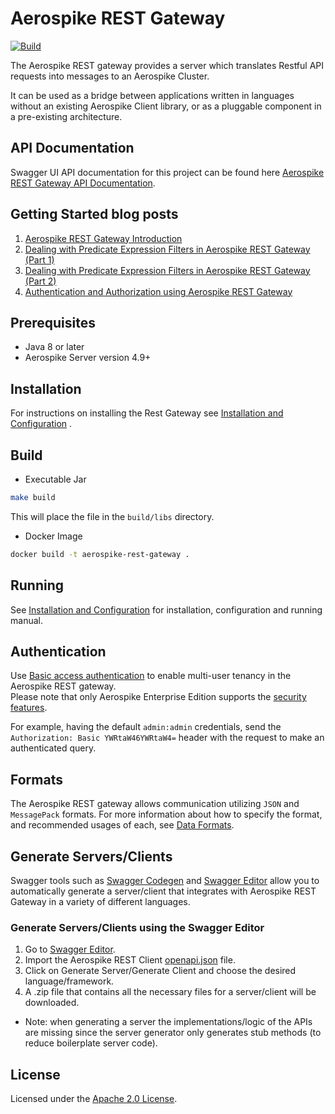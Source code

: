 # Aerospike REST Gateway

[![Build](https://github.com/aerospike/aerospike-rest-gateway/actions/workflows/build.yml/badge.svg)](https://github.com/aerospike/aerospike-rest-gateway/actions/workflows/build.yml)

The Aerospike REST gateway provides a server which translates Restful API requests into messages to an Aerospike
Cluster.

It can be used as a bridge between applications written in languages without an existing Aerospike Client library, or as
a pluggable component in a pre-existing architecture.

## API Documentation

Swagger UI API documentation for this project can be found
here [Aerospike REST Gateway API Documentation](https://docs.aerospike.com/apidocs/rest).

## Getting Started blog posts

1. [Aerospike REST Gateway Introduction](https://medium.com/aerospike-developer-blog/aerospike-rest-client-cb7e5967f423?source=friends_link&sk=0d6d69703e8a77da13ec0c6c012d1c29)
2. [Dealing with Predicate Expression Filters in Aerospike REST Gateway (Part 1)](https://medium.com/aerospike-developer-blog/dealing-with-predicate-expression-filters-in-aerospike-rest-client-part-1-a43e43ac8c7d?source=friends_link&sk=bc0ed64110578ff6f4804753ca6369da)
3. [Dealing with Predicate Expression Filters in Aerospike REST Gateway (Part 2)](https://medium.com/aerospike-developer-blog/dealing-with-predicate-expression-filters-in-aerospike-rest-client-part-2-b9d9358c8a4e?source=friends_link&sk=35c37b035d12789aae6272704ef95829)
4. [Authentication and Authorization using Aerospike REST Gateway](https://medium.com/aerospike-developer-blog/authentication-and-authorization-using-aerospike-rest-client-ae0837301775?source=friends_link&sk=4be1513a1158a8ecb0b3c0e163ba1c4b)

## Prerequisites

* Java 8 or later
* Aerospike Server version 4.9+

## Installation

For instructions on installing the Rest Gateway see [Installation and Configuration](./docs/installation-and-config.md)
.

## Build

* Executable Jar

```sh
make build
```

This will place the file in the `build/libs` directory.

* Docker Image

```sh
docker build -t aerospike-rest-gateway .
```

## Running

See [Installation and Configuration](./docs/installation-and-config.md) for installation, configuration and running
manual.

## Authentication

Use [Basic access authentication](https://en.wikipedia.org/wiki/Basic_access_authentication) to enable multi-user
tenancy in the Aerospike REST gateway.  
Please note that only Aerospike Enterprise Edition supports
the [security features](https://aerospike.com/docs/guide/security/index.html).

For example, having the default `admin:admin` credentials, send the `Authorization: Basic YWRtaW46YWRtaW4=` header with
the request to make an authenticated query.

## Formats

The Aerospike REST gateway allows communication utilizing `JSON` and `MessagePack` formats. For more information about
how to specify the format, and recommended usages of each, see [Data Formats](./docs/data-formats.md).

## Generate Servers/Clients

Swagger tools such as [Swagger Codegen](https://swagger.io/tools/swagger-codegen/)
and [Swagger Editor](https://editor.swagger.io/)
allow you to automatically generate a server/client that integrates with Aerospike REST Gateway in a variety of
different
languages.

### Generate Servers/Clients using the Swagger Editor

1. Go to [Swagger Editor](https://editor.swagger.io/).
2. Import the Aerospike REST
   Client [openapi.json](https://github.com/aerospike/aerospike-rest-gateway/blob/master/docs/openapi.json) file.
3. Click on Generate Server/Generate Client and choose the desired language/framework.
4. A .zip file that contains all the necessary files for a server/client will be downloaded.

* Note: when generating a server the implementations/logic of the APIs are missing since the server generator only
  generates stub methods (to reduce boilerplate server code).

## License

Licensed under the [Apache 2.0 License](./LICENSE).
